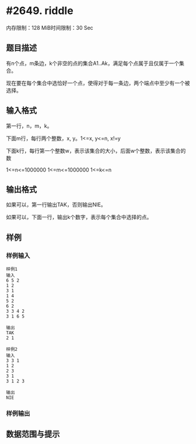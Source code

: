 # #2649. riddle

内存限制：128 MiB时间限制：30 Sec

## 题目描述

有n个点，m条边，k个非空的点的集合A1..Ak，满足每个点属于且仅属于一个集合。

现在要在每个集合中选恰好一个点，使得对于每一条边，两个端点中至少有一个被选择。

## 输入格式

第一行，n，m，k。

下面m行，每行两个整数，x, y。1<=x, y<=n, x!=y

下面k行，每行第一个整数w，表示该集合的大小，后面w个整数，表示该集合的数

1<=n<=1000000 1<=m<=1000000 1<=k<=n

## 输出格式

如果可以，第一行输出TAK，否则输出NIE。

如果可以，下面一行，输出k个数字，表示每个集合中选择的点。

## 样例

### 样例输入

    
    样例1
    输入
    6 5 2
    1 2
    3 1
    1 4
    5 2
    6 2
    3 3 4 2
    3 1 6 5
    
    输出
    TAK
    2 1
    
    样例2
    输入
    3 3 1
    1 2
    2 3
    3 1
    3 1 2 3
    
    输出
    NIE
    
    

### 样例输出

## 数据范围与提示

